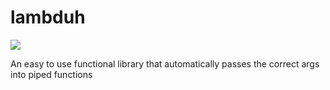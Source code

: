 # lambduh
<img src="https://ih1.redbubble.net/image.560073472.4619/st,small,507x507-pad,600x600,f8f8f8.u2.jpg"></img>


An easy to use functional library that automatically passes the correct args into piped functions
